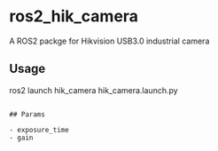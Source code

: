 # ros2_hik_camera

A ROS2 packge for Hikvision USB3.0 industrial camera

## Usage

ros2 launch hik_camera hik_camera.launch.py
```

## Params

- exposure_time
- gain
